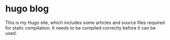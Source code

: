 # hugo blog

This is my Hugo site, which includes some articles and source files required for static compilation.
It needs to be compiled correctly before it can be used.

